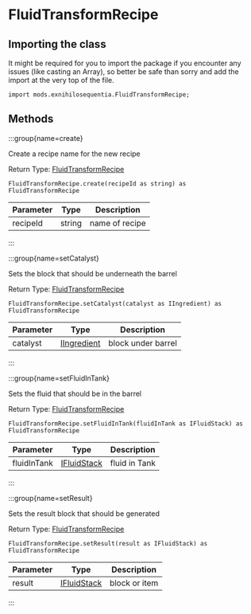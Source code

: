 # FluidTransformRecipe

## Importing the class

It might be required for you to import the package if you encounter any issues (like casting an Array), so better be safe than sorry and add the import at the very top of the file.
```zenscript
import mods.exnihilosequentia.FluidTransformRecipe;
```


## Methods

:::group{name=create}

Create a recipe name for the new recipe

Return Type: [FluidTransformRecipe](/mods/ExNihiloSequentia/Fluid_Transform)

```zenscript
FluidTransformRecipe.create(recipeId as string) as FluidTransformRecipe
```

| Parameter |  Type  |  Description   |
|-----------|--------|----------------|
| recipeId  | string | name of recipe |


:::

:::group{name=setCatalyst}

Sets the block that should be underneath the barrel

Return Type: [FluidTransformRecipe](/mods/ExNihiloSequentia/Fluid_Transform)

```zenscript
FluidTransformRecipe.setCatalyst(catalyst as IIngredient) as FluidTransformRecipe
```

| Parameter |                        Type                        |    Description     |
|-----------|----------------------------------------------------|--------------------|
| catalyst  | [IIngredient](/vanilla/api/ingredient/IIngredient) | block under barrel |


:::

:::group{name=setFluidInTank}

Sets the fluid that should be in the barrel

Return Type: [FluidTransformRecipe](/mods/ExNihiloSequentia/Fluid_Transform)

```zenscript
FluidTransformRecipe.setFluidInTank(fluidInTank as IFluidStack) as FluidTransformRecipe
```

|  Parameter  |                    Type                     |  Description  |
|-------------|---------------------------------------------|---------------|
| fluidInTank | [IFluidStack](/forge/api/fluid/IFluidStack) | fluid in Tank |


:::

:::group{name=setResult}

Sets the result block that should be generated

Return Type: [FluidTransformRecipe](/mods/ExNihiloSequentia/Fluid_Transform)

```zenscript
FluidTransformRecipe.setResult(result as IFluidStack) as FluidTransformRecipe
```

| Parameter |                    Type                     |  Description  |
|-----------|---------------------------------------------|---------------|
| result    | [IFluidStack](/forge/api/fluid/IFluidStack) | block or item |


:::


